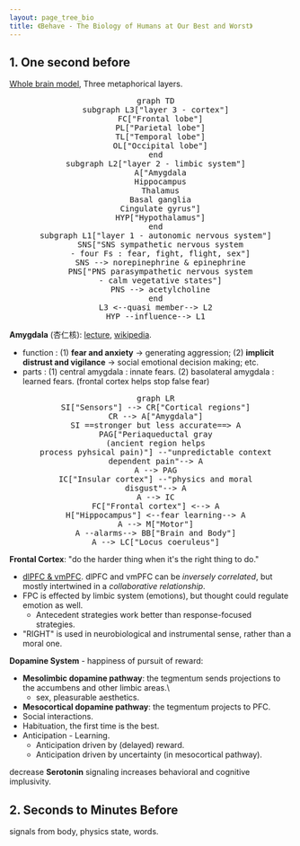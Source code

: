 ```yaml
---
layout: page_tree_bio
title: 《Behave - The Biology of Humans at Our Best and Worst》
---
```


## 1. One second before

[Whole brain model](https://www.neuroanatomy.ca/3D/wholebrainPG.html), Three metaphorical layers.

<div align="center"> <pre class="mermaid">
  graph TD
  subgraph L3["layer 3 - cortex"]
    FC["Frontal lobe"]
    PL["Parietal lobe"]
    TL["Temporal lobe"]
    OL["Occipital lobe"]
  end
  subgraph L2["layer 2 - limbic system"]
    A["Amygdala
    Hippocampus
    Thalamus
    Basal ganglia
    Cingulate gyrus"]
    HYP["Hypothalamus"]
  end
  subgraph L1["layer 1 - autonomic nervous system"]
    SNS["SNS sympathetic nervous system
    - four Fs : fear, fight, flight, sex"]
    SNS --> norepinephrine & epinephrine
    PNS["PNS parasympathetic nervous system
    - calm vegetative states"]
    PNS --> acetylcholine
  end
  L3 <--quasi member--> L2
  HYP --influence--> L1
</pre> </div>

**Amygdala** (杏仁核): [lecture](https://nba.uth.tmc.edu/neuroscience/m/s4/chapter06.html), [wikipedia](https://en.wikipedia.org/wiki/Amygdala).
* function : (1) **fear and anxiety** -> generating aggression; (2) **implicit distrust and vigilance** -> social emotional decision making; etc.
* parts : (1) central amygdala : innate fears. (2) basolateral amygdala : learned fears. (frontal cortex helps stop false fear)


<div align="center"> <pre class="mermaid">
  graph LR
  SI["Sensors"] --> CR["Cortical regions"]
  CR --> A["Amygdala"]
  SI ==stronger but less accurate==> A
  PAG["Periaqueductal gray
  (ancient region helps
  process pyhsical pain)"] --"unpredictable context
  dependent pain"--> A
  A --> PAG
  IC["Insular cortex"] --"physics and moral
  disgust"--> A
  A --> IC
  FC["Frontal cortex"] <--> A
  H["Hippocampus"] <--fear learning--> A
  A --> M["Motor"]
  A --alarms--> BB["Brain and Body"]
  A --> LC["Locus coeruleus"]
</pre> </div>

**Frontal Cortex**: "do the harder thing when it's the right thing to do."
* [dlPFC & vmPFC](#l2.2). dlPFC and vmPFC can be *inversely correlated*, but mostly intertwined in a *collaborative relationship*.
* FPC is effected by limbic system (emotions), but thought could regulate emotion as well.
  * Antecedent strategies work better than response-focused strategies.
* "RIGHT" is used in neurobiological and instrumental sense, rather than a moral one.


**Dopamine System** - happiness of pursuit of reward:
* **Mesolimbic dopamine pathway**: the tegmentum sends projections to the accumbens and other limbic areas.\
  * sex, pleasurable aesthetics.
* **Mesocortical dopamine pathway**: the tegmentum projects to PFC.
* Social interactions.
* Habituation, the first time is the best.
* Anticipation - Learning.
  * Anticipation driven by (delayed) reward.
  * Anticipation driven by uncertainty (in mesocortical pathway).

decrease **Serotonin** signaling increases behavioral and cognitive implusivity.

## 2. Seconds to Minutes Before

signals from body, physics state, words.
